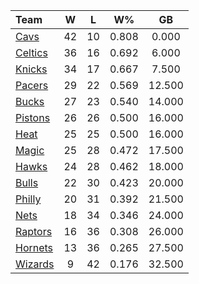 | Team                            |  W  |  L  |  W%   |   GB   |
|:--------------------------------|:---:|:---:|:-----:|:------:|
| [Cavs](/r/clevelandcavs)        | 42  | 10  | 0.808 | 0.000  |
| [Celtics](/r/bostonceltics)     | 36  | 16  | 0.692 | 6.000  |
| [Knicks](/r/NYKnicks)           | 34  | 17  | 0.667 | 7.500  |
| [Pacers](/r/pacers)             | 29  | 22  | 0.569 | 12.500 |
| [Bucks](/r/MkeBucks)            | 27  | 23  | 0.540 | 14.000 |
| [Pistons](/r/DetroitPistons)    | 26  | 26  | 0.500 | 16.000 |
| [Heat](/r/heat)                 | 25  | 25  | 0.500 | 16.000 |
| [Magic](/r/OrlandoMagic)        | 25  | 28  | 0.472 | 17.500 |
| [Hawks](/r/AtlantaHawks)        | 24  | 28  | 0.462 | 18.000 |
| [Bulls](/r/chicagobulls)        | 22  | 30  | 0.423 | 20.000 |
| [Philly](/r/sixers)             | 20  | 31  | 0.392 | 21.500 |
| [Nets](/r/GoNets)               | 18  | 34  | 0.346 | 24.000 |
| [Raptors](/r/torontoraptors)    | 16  | 36  | 0.308 | 26.000 |
| [Hornets](/r/CharlotteHornets)  | 13  | 36  | 0.265 | 27.500 |
| [Wizards](/r/washingtonwizards) |  9  | 42  | 0.176 | 32.500 |